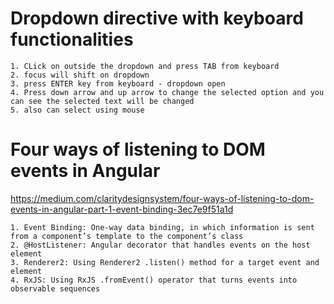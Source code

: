 # Dropdown directive with keyboard functionalities

```
1. CLick on outside the dropdown and press TAB from keyboard
2. focus will shift on dropdown
3. press ENTER key from keyboard - dropdown open
4. Press down arrow and up arrow to change the selected option and you can see the selected text will be changed
5. also can select using mouse
```

# Four ways of listening to DOM events in Angular
https://medium.com/claritydesignsystem/four-ways-of-listening-to-dom-events-in-angular-part-1-event-binding-3ec7e9f51a1d

```
1. Event Binding: One-way data binding, in which information is sent from a component’s template to the component’s class
2. @HostListener: Angular decorator that handles events on the host element
3. Renderer2: Using Renderer2 .listen() method for a target event and element
4. RxJS: Using RxJS .fromEvent() operator that turns events into observable sequences
```